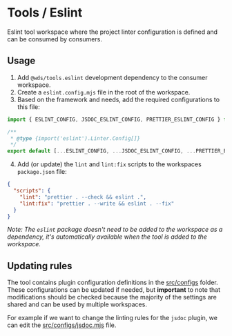 # Tools / Eslint

Eslint tool workspace where the project linter configuration is defined and can be consumed by consumers.

## Usage

1. Add `@wds/tools.eslint` development dependency to the consumer workspace.
2. Create a `eslint.config.mjs` file in the root of the workspace.
3. Based on the framework and needs, add the required configurations to this file:

```js
import { ESLINT_CONFIG, JSDOC_ESLINT_CONFIG, PRETTIER_ESLINT_CONFIG } from "@wds/tools.eslint";

/**
 * @type {import('eslint').Linter.Config[]}
 */
export default [...ESLINT_CONFIG, ...JSDOC_ESLINT_CONFIG, ...PRETTIER_ESLINT_CONFIG];
```

4. Add (or update) the `lint` and `lint:fix` scripts to the workspaces `package.json` file:

```json
{
  "scripts": {
    "lint": "prettier . --check && eslint .",
    "lint:fix": "prettier . --write && eslint . --fix"
  }
}
```

_Note: The `eslint` package doesn't need to be added to the workspace as a dependency, it's automatically available when the tool is added to the workspace._

## Updating rules

The tool contains plugin configuration definitions in the [src/configs](./src/configs) folder. These configurations can be updated if needed, but **important** to note that modifications should be checked because the majority of the settings are shared and can be used by multiple workspaces.

For example if we want to change the linting rules for the `jsdoc` plugin, we can edit the [src/configs/jsdoc.mjs](./src/configs/jsdoc.mjs) file.
